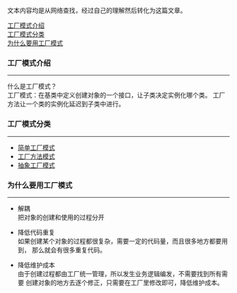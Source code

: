文本内容均是从网络查找，经过自己的理解然后转化为这篇文章。

<a href="#1">工厂模式介绍</a></br>
<a href="#1">工厂模式分类</a></br>
<a href="#1">为什么要用工厂模式</a></br>


### <a name="1">工厂模式介绍</a>

---

什么是工厂模式？</br>
工厂模式：在基类中定义创建对象的一个接口，让子类决定实例化哪个类。
工厂方法让一个类的实例化延迟到子类中进行。</br>


### <a name="1">工厂模式分类</a>

---

* [简单工厂模式](工厂模式/简单工厂模式(静态工厂方法).md)
* [工厂方法模式](工厂模式/工厂方法模式.md)
* [抽象工厂模式](工厂模式/抽象工厂模式.md)

### <a name="1">为什么要用工厂模式</a>

---
* 解耦</br>
    把对象的创建和使用的过程分开
    
* 降低代码重复</br>
    如果创建某个对象的过程都很复杂，需要一定的代码量，而且很多地方都要用到，
    那么就会有很多重复代码。
    
* 降低维护成本</br>
    由于创建过程都由工厂统一管理，所以发生业务逻辑编发，不需要找到所有需要
    创建对象的地方去逐个修正，只需要在工厂里修改即可，降低维护成本。
